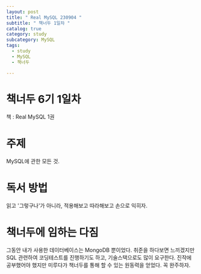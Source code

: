 ```yaml
---
layout: post
title: " Real MySQL 230904 "
subtitle: " 책너두 1일차 "
catalog: true
category: study
subcategory: MySQL
tags:
  - study
  - MySQL
  - 책너두

---
```


# 책너두 6기 1일차

책 : Real MySQL 1권

# 주제

MySQL에 관한 모든 것.

# 독서 방법

읽고 '그렇구나'가 아니라, 적용해보고 따라해보고 손으로 익히자.

# 책너두에 임하는 다짐

그동안 내가 사용한 데이터베이스는 MongoDB 뿐이었다. 취준을 하다보면 느끼겠지만 SQL 관련하여 코딩테스트를 진행하기도 하고, 기술스택으로도 많이 요구한다. 진작에 공부했어야 했지만 미루다가 책너두를 통해 할 수 있는 원동력을 얻었다. 꼭 완주하자.